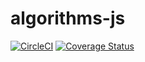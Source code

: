 # algorithms-js
[![CircleCI](https://circleci.com/gh/Vidovitsch/common-algorithms-js/tree/master.svg?style=shield)](https://circleci.com/gh/Vidovitsch/common-algorithms-js/tree/master)
[![Coverage Status](https://coveralls.io/repos/github/Vidovitsch/common-algorithms-js/badge.svg?branch=master)](https://coveralls.io/github/Vidovitsch/common-algorithms-js?branch=master)
